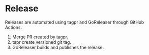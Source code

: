 # Release

Releases are automated using tagpr and GoReleaser through GitHub Actions.

1. Merge PR created by tagpr.
1. tapr create versioned git tag.
1. GoReleaser builds and publishes the release.
